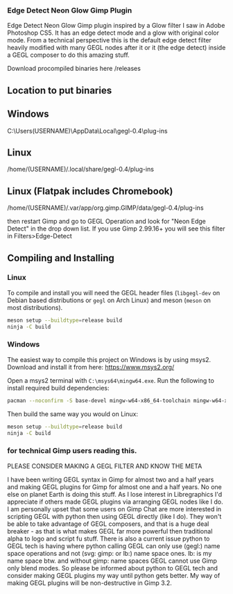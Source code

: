 ### Edge Detect Neon Glow Gimp Plugin

Edge Detect Neon Glow Gimp plugin inspired by a Glow filter I saw in Adobe Photoshop CS5. It has an edge detect mode and a glow with original color mode.
From a technical perspective this is the default edge detect filter heavily modified with many GEGL nodes after it or it (the edge detect) inside a GEGL composer to do
this amazing stuff.

Download procompiled binaries here
/releases

## Location to put binaries

## Windows
 C:\Users\(USERNAME)\AppData\Local\gegl-0.4\plug-ins
 
## Linux 
 /home/(USERNAME)/.local/share/gegl-0.4/plug-ins
 
## Linux (Flatpak includes Chromebook)
 /home/(USERNAME)/.var/app/org.gimp.GIMP/data/gegl-0.4/plug-ins

then restart Gimp and go to GEGL Operation and look for "Neon Edge Detect" in the drop down list. If you use Gimp 2.99.16+ you will see this filter in Filters>Edge-Detect


## Compiling and Installing

### Linux

To compile and install you will need the GEGL header files (`libgegl-dev` on
Debian based distributions or `gegl` on Arch Linux) and meson (`meson` on
most distributions).

```bash
meson setup --buildtype=release build
ninja -C build

```
 

### Windows

The easiest way to compile this project on Windows is by using msys2.  Download
and install it from here: https://www.msys2.org/

Open a msys2 terminal with `C:\msys64\mingw64.exe`.  Run the following to
install required build dependencies:

```bash
pacman --noconfirm -S base-devel mingw-w64-x86_64-toolchain mingw-w64-x86_64-meson mingw-w64-x86_64-gegl
```

Then build the same way you would on Linux:

```bash
meson setup --buildtype=release build
ninja -C build
```

### for technical Gimp users reading this.
 
PLEASE CONSIDER MAKING A GEGL FILTER AND KNOW THE META

I have been writing GEGL syntax in Gimp for almost two and a half years and making GEGL plugins for  Gimp for almost one and a half years. No one else on planet Earth is doing this stuff. As I lose interest in Libregraphics I'd appreciate if others made GEGL plugins via arranging GEGL nodes like I do. I am personally upset that some users on Gimp Chat are more interested in scripting GEGL with python then using GEGL directly (like I do). They won't be able to take advantage of GEGL composers, and that is a huge deal breaker - as that is what makes GEGL far more powerful then traditional alpha to logo and script fu stuff. There is also a current issue python to GEGL tech is having where python calling GEGL can only use (gegl:) name space operations and not (svg: gimp: or lb:) name space ones. lb: is my name space btw.  and without gimp: name spaces GEGL cannot use Gimp only blend modes. So please be informed about python to GEGL tech and consider making GEGL plugins my way until python gets better. My way of making GEGL plugins will be non-destructive in Gimp 3.2.



